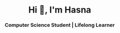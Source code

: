 <h1 align="center">Hi 👋, I'm Hasna</h1>
<h3 align="center">Computer Science Student | Lifelong Learner</h3>
